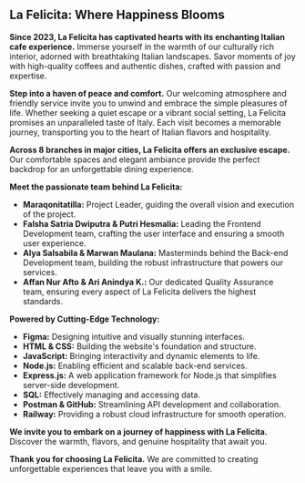 ## La Felicita: Where Happiness Blooms

**Since 2023, La Felicita has captivated hearts with its enchanting Italian cafe experience.** Immerse yourself in the warmth of our culturally rich interior, adorned with breathtaking Italian landscapes. Savor moments of joy with high-quality coffees and authentic dishes, crafted with passion and expertise.

**Step into a haven of peace and comfort.** Our welcoming atmosphere and friendly service invite you to unwind and embrace the simple pleasures of life. Whether seeking a quiet escape or a vibrant social setting, La Felicita promises an unparalleled taste of Italy. Each visit becomes a memorable journey, transporting you to the heart of Italian flavors and hospitality.

**Across 8 branches in major cities, La Felicita offers an exclusive escape.** Our comfortable spaces and elegant ambiance provide the perfect backdrop for an unforgettable dining experience.

**Meet the passionate team behind La Felicita:**

* **Maraqonitatilla:** Project Leader, guiding the overall vision and execution of the project.
* **Falsha Satria Dwiputra & Putri Hesmalia:** Leading the Frontend Development team, crafting the user interface and ensuring a smooth user experience.
* **Alya Salsabila & Marwan Maulana:** Masterminds behind the Back-end Development team, building the robust infrastructure that powers our services.
* **Affan Nur Afto & Ari Anindya K.:** Our dedicated Quality Assurance team, ensuring every aspect of La Felicita delivers the highest standards.

**Powered by Cutting-Edge Technology:**

* **Figma:** Designing intuitive and visually stunning interfaces.
* **HTML & CSS:** Building the website's foundation and structure.
* **JavaScript:** Bringing interactivity and dynamic elements to life.
* **Node.js:** Enabling efficient and scalable back-end services.
* **Express.js:** A web application framework for Node.js that simplifies server-side development.
* **SQL:** Effectively managing and accessing data.
* **Postman & GitHub:** Streamlining API development and collaboration.
* **Railway:** Providing a robust cloud infrastructure for smooth operation.

**We invite you to embark on a journey of happiness with La Felicita.** Discover the warmth, flavors, and genuine hospitality that await you.

**Thank you for choosing La Felicita.** We are committed to creating unforgettable experiences that leave you with a smile.
